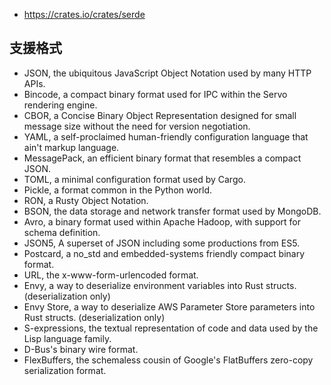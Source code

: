 

* https://crates.io/crates/serde

## 支援格式

* JSON, the ubiquitous JavaScript Object Notation used by many HTTP APIs.
* Bincode, a compact binary format used for IPC within the Servo rendering engine.
* CBOR, a Concise Binary Object Representation designed for small message size without the need for version negotiation.
* YAML, a self-proclaimed human-friendly configuration language that ain't markup language.
* MessagePack, an efficient binary format that resembles a compact JSON.
* TOML, a minimal configuration format used by Cargo.
* Pickle, a format common in the Python world.
* RON, a Rusty Object Notation.
* BSON, the data storage and network transfer format used by MongoDB.
* Avro, a binary format used within Apache Hadoop, with support for schema definition.
* JSON5, A superset of JSON including some productions from ES5.
* Postcard, a no_std and embedded-systems friendly compact binary format.
* URL, the x-www-form-urlencoded format.
* Envy, a way to deserialize environment variables into Rust structs. (deserialization only)
* Envy Store, a way to deserialize AWS Parameter Store parameters into Rust structs. (deserialization only)
* S-expressions, the textual representation of code and data used by the Lisp language family.
* D-Bus's binary wire format.
* FlexBuffers, the schemaless cousin of Google's FlatBuffers zero-copy serialization format.

## 